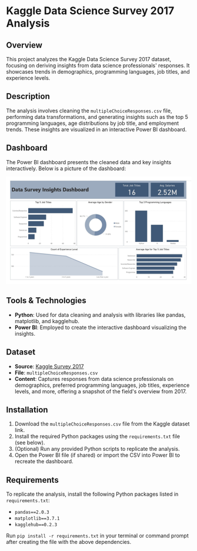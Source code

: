 # Kaggle Data Science Survey 2017 Analysis

## Overview
This project analyzes the Kaggle Data Science Survey 2017 dataset, focusing on deriving insights from data science professionals' responses. It showcases trends in demographics, programming languages, job titles, and experience levels.

## Description
The analysis involves cleaning the `multipleChoiceResponses.csv` file, performing data transformations, and generating insights such as the top 5 programming languages, age distributions by job title, and employment trends. These insights are visualized in an interactive Power BI dashboard.

## Dashboard
The Power BI dashboard presents the cleaned data and key insights interactively. Below is a picture of the dashboard:

![Dashboard Picture](./Visuals/DataSurvey.jpg)

## Tools & Technologies
- **Python**: Used for data cleaning and analysis with libraries like pandas, matplotlib, and kagglehub.
- **Power BI**: Employed to create the interactive dashboard visualizing the insights.

## Dataset
- **Source**: [Kaggle Survey 2017](https://www.kaggle.com/datasets/kaggle/kaggle-survey-2017)
- **File**: `multipleChoiceResponses.csv`
- **Content**: Captures responses from data science professionals on demographics, preferred programming languages, job titles, experience levels, and more, offering a snapshot of the field's overview from 2017.

## Installation
1. Download the `multipleChoiceResponses.csv` file from the Kaggle dataset link.
2. Install the required Python packages using the `requirements.txt` file (see below).
3. (Optional) Run any provided Python scripts to replicate the analysis.
4. Open the Power BI file (if shared) or import the CSV into Power BI to recreate the dashboard.

## Requirements
To replicate the analysis, install the following Python packages listed in `requirements.txt`:
- `pandas==2.0.3`
- `matplotlib==3.7.1`
- `kagglehub==0.2.3`

Run `pip install -r requirements.txt` in your terminal or command prompt after creating the file with the above dependencies.
